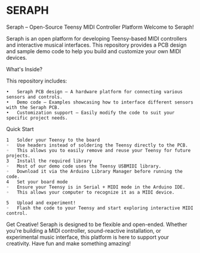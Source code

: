 # SERAPH

Seraph – Open-Source Teensy MIDI Controller Platform
Welcome to Seraph!

Seraph is an open platform for developing Teensy-based MIDI controllers and interactive musical interfaces. This repository provides a PCB design and sample demo code to help you build and customize your own MIDI devices.

What's Inside?

This repository includes:

	•	Seraph PCB design – A hardware platform for connecting various sensors and controls.
	•	Demo code – Examples showcasing how to interface different sensors with the Seraph PCB.
	•	Customization support – Easily modify the code to suit your specific project needs.
Quick Start

	1	Solder your Teensy to the board
	◦	Use headers instead of soldering the Teensy directly to the PCB.
	◦	This allows you to easily remove and reuse your Teensy for future projects.
	3	Install the required library
	◦	Most of our demo code uses the Teensy USBMIDI library.
	◦	Download it via the Arduino Library Manager before running the code.
	4	Set your board mode
	◦	Ensure your Teensy is in Serial + MIDI mode in the Arduino IDE.
	◦	This allows your computer to recognize it as a MIDI device.

	5	Upload and experiment!
	◦	Flash the code to your Teensy and start exploring interactive MIDI control.

Get Creative!
Seraph is designed to be flexible and open-ended. Whether you're building a MIDI controller, sound-reactive installation, or experimental music interface, this platform is here to support your creativity.
Have fun and make something amazing! 



